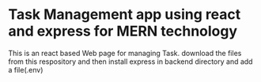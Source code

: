 # Task Management app using react and express for MERN technology
This is an react based Web page for managing Task.
download the files from this respository and then install express in backend directory and add a file(.env)
